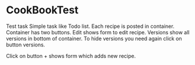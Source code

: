 # CookBookTest
Test task
Simple task like Todo list. Each recipe is posted in container.
Container has two buttons. Edit shows form to edit recipe. Versions show all versions in bottom of container. To hide versions you need again click on button versions.

Click on button + shows form which adds new recipe.
